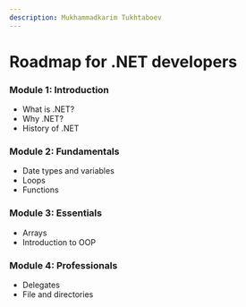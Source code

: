 ```yaml
---
description: Mukhammadkarim Tukhtaboev
---
```


# Roadmap for .NET developers



### Module 1: Introduction

* What is .NET?
* Why .NET?
* History of .NET

### Module 2: Fundamentals

* Date types and variables
* Loops
* Functions

### Module 3: Essentials

* Arrays
* Introduction to OOP

### Module 4: Professionals

* Delegates
* File and directories




